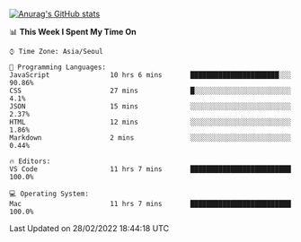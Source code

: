 
<!--
**BHyeonKim/BHyeonKim** is a ✨ _special_ ✨ repository because its `README.md` (this file) appears on your GitHub profile.

Here are some ideas to get you started:

- 🔭 I’m currently working on ...
- 🌱 I’m currently learning ...
- 👯 I’m looking to collaborate on ...
- 🤔 I’m looking for help with ...
- 💬 Ask me about ...
- 📫 How to reach me: ...
- 😄 Pronouns: ...
- ⚡ Fun fact: ...
-->
[![Anurag's GitHub stats](https://github-readme-stats.vercel.app/api?username=BHyeonKim&show_icons=true&theme=dark)
](https://github.com/anuraghazra/github-readme-stats)
<!--START_SECTION:waka-->
📊 **This Week I Spent My Time On** 

```text
⌚︎ Time Zone: Asia/Seoul

💬 Programming Languages: 
JavaScript               10 hrs 6 mins       ██████████████████████░░░   90.86% 
CSS                      27 mins             █░░░░░░░░░░░░░░░░░░░░░░░░   4.1% 
JSON                     15 mins             ░░░░░░░░░░░░░░░░░░░░░░░░░   2.37% 
HTML                     12 mins             ░░░░░░░░░░░░░░░░░░░░░░░░░   1.86% 
Markdown                 2 mins              ░░░░░░░░░░░░░░░░░░░░░░░░░   0.44%

🔥 Editors: 
VS Code                  11 hrs 7 mins       █████████████████████████   100.0%

💻 Operating System: 
Mac                      11 hrs 7 mins       █████████████████████████   100.0%

```


 Last Updated on 28/02/2022 18:44:18 UTC
<!--END_SECTION:waka-->

